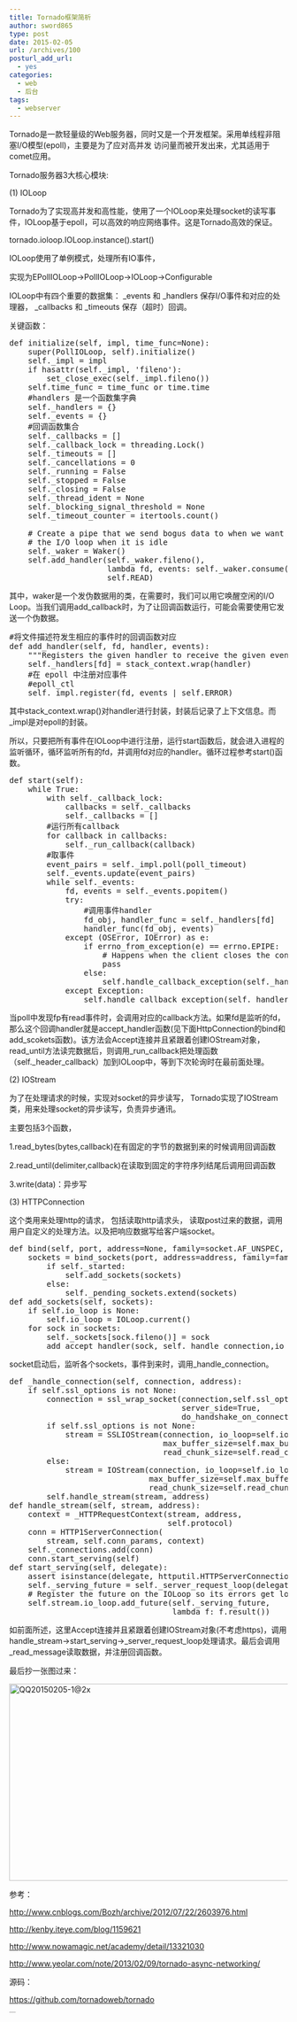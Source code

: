 ```yaml
---
title: Tornado框架简析
author: sword865
type: post
date: 2015-02-05
url: /archives/100
posturl_add_url:
  - yes
categories:
  - web
  - 后台
tags:
  - webserver
---
```

Tornado是一款轻量级的Web服务器，同时又是一个开发框架。采用单线程非阻塞I/O模型(epoll)，主要是为了应对高并发 访问量而被开发出来，尤其适用于comet应用。

Tornado服务器3大核心模块:

(1) IOLoop
  
Tornado为了实现高并发和高性能，使用了一个IOLoop来处理socket的读写事件，IOLoop基于epoll，可以高效的响应网络事件。这是Tornado高效的保证。

tornado.ioloop.IOLoop.instance().start()

IOLoop使用了单例模式，处理所有IO事件，

实现为EPollIOLoop->PollIOLoop->IOLoop->Configurable

IOLoop中有四个重要的数据集： \_events 和 \_handlers 保存I/O事件和对应的处理器， \_callbacks 和 \_timeouts 保存（超时）回调。

关键函数：

<pre class="lang:python decode:true ">def initialize(self, impl, time_func=None):
    super(PollIOLoop, self).initialize()
    self._impl = impl
    if hasattr(self._impl, 'fileno'):
        set_close_exec(self._impl.fileno())
    self.time_func = time_func or time.time
    #handlers 是一个函数集字典
    self._handlers = {}
    self._events = {}
    #回调函数集合
    self._callbacks = []
    self._callback_lock = threading.Lock()
    self._timeouts = []
    self._cancellations = 0
    self._running = False
    self._stopped = False
    self._closing = False
    self._thread_ident = None
    self._blocking_signal_threshold = None
    self._timeout_counter = itertools.count()

    # Create a pipe that we send bogus data to when we want to wake
    # the I/O loop when it is idle
    self._waker = Waker()
    self.add_handler(self._waker.fileno(),
                     lambda fd, events: self._waker.consume(),
                     self.READ)</pre>

其中，waker是一个发伪数据用的类，在需要时，我们可以用它唤醒空闲的I/O Loop。当我们调用add_callback时，为了让回调函数运行，可能会需要使用它发送一个伪数据。

<pre class="lang:python decode:true">#将文件描述符发生相应的事件时的回调函数对应
def add_handler(self, fd, handler, events):
    """Registers the given handler to receive the given events for fd."""
    self._handlers[fd] = stack_context.wrap(handler)
    #在 epoll 中注册对应事件
    #epoll_ctl
    self._impl.register(fd, events | self.ERROR)
</pre>

其中stack\_context.wrap()对handler进行封装，封装后记录了上下文信息。而\_impl是对epoll的封装。

所以，只要把所有事件在IOLoop中进行注册，运行start函数后，就会进入进程的监听循环，循环监听所有的fd，并调用fd对应的handler。循环过程参考start()函数。

<pre class="lang:python decode:true">def start(self):
    while True:
        with self._callback_lock:
            callbacks = self._callbacks
            self._callbacks = []
        #运行所有callback
        for callback in callbacks:
            self._run_callback(callback)
        #取事件
        event_pairs = self._impl.poll(poll_timeout)
        self._events.update(event_pairs)
        while self._events:
            fd, events = self._events.popitem()
            try:
                #调用事件handler
                fd_obj, handler_func = self._handlers[fd]
                handler_func(fd_obj, events)
            except (OSError, IOError) as e:
                if errno_from_exception(e) == errno.EPIPE:
                    # Happens when the client closes the connection
                    pass
                else:
                    self.handle_callback_exception(self._handlers.get(fd))
            except Exception:
                self.handle_callback_exception(self._handlers.get(fd))
</pre>

当poll中发现fp有read事件时，会调用对应的callback方法。如果fd是监听的fd，那么这个回调handler就是accept\_handler函数(见下面HttpConnection的bind和add\_scokets函数)。该方法会Accept连接并且紧跟着创建IOStream对象，read\_until方法读完数据后，则调用\_run\_callback把处理函数（self.\_header_callback）加到IOLoop中，等到下次轮询时在最前面处理。

(2) IOStream
  
为了在处理请求的时候，实现对socket的异步读写， Tornado实现了IOStream类，用来处理socket的异步读写，负责异步通讯。

主要包括3个函数，

1.read_bytes(bytes,callback)在有固定的字节的数据到来的时候调用回调函数

2.read_until(delimiter,callback)在读取到固定的字符序列结尾后调用回调函数

3.write(data)：异步写

(3) HTTPConnection
  
这个类用来处理http的请求， 包括读取http请求头， 读取post过来的数据，调用用户自定义的处理方法。以及把响应数据写给客户端socket。

<pre class="lang:python decode:true">def bind(self, port, address=None, family=socket.AF_UNSPEC, backlog=128): 
    sockets = bind_sockets(port, address=address, family=family,backlog=backlog)
        if self._started:
            self.add_sockets(sockets)
        else:
            self._pending_sockets.extend(sockets)
def add_sockets(self, sockets):
    if self.io_loop is None:
        self.io_loop = IOLoop.current()
    for sock in sockets:
        self._sockets[sock.fileno()] = sock
        add_accept_handler(sock, self._handle_connection,io_loop=self.io_loop)
</pre>

socket启动后，监听各个sockets，事件到来时，调用\_handle\_connection。

<pre class="lang:python decode:true ">def _handle_connection(self, connection, address):
    if self.ssl_options is not None:
        connection = ssl_wrap_socket(connection,self.ssl_options,
                                     server_side=True,
                                     do_handshake_on_connect=False)
        if self.ssl_options is not None:
            stream = SSLIOStream(connection, io_loop=self.io_loop,
                                 max_buffer_size=self.max_buffer_size,
                                 read_chunk_size=self.read_chunk_size)
        else:
            stream = IOStream(connection, io_loop=self.io_loop,
                              max_buffer_size=self.max_buffer_size,
                              read_chunk_size=self.read_chunk_size)
        self.handle_stream(stream, address)
def handle_stream(self, stream, address):
    context = _HTTPRequestContext(stream, address,
                                  self.protocol)
    conn = HTTP1ServerConnection(
        stream, self.conn_params, context)
    self._connections.add(conn)
    conn.start_serving(self)
def start_serving(self, delegate):
    assert isinstance(delegate, httputil.HTTPServerConnectionDelegate)
    self._serving_future = self._server_request_loop(delegate)
    # Register the future on the IOLoop so its errors get logged.
    self.stream.io_loop.add_future(self._serving_future,
                                   lambda f: f.result())
</pre>

如前面所述，这里Accept连接并且紧跟着创建IOStream对象(不考虑https)，调用handle\_stream->start\_serving->\_server\_request\_loop处理请求。最后会调用\_read_message读取数据，并注册回调函数。

最后抄一张图过来：

<img class="alignnone wp-image-108 size-large" src="http://blog.sword865.com/wp-content/uploads/2015/02/QQ20150205-1@2x-1024x593.png" alt="QQ20150205-1@2x" width="615" height="356" />

参考：

<http://www.cnblogs.com/Bozh/archive/2012/07/22/2603976.html>

<http://kenby.iteye.com/blog/1159621>

<http://www.nowamagic.net/academy/detail/13321030>

<http://www.yeolar.com/note/2013/02/09/tornado-async-networking/>

源码：

<https://github.com/tornadoweb/tornado>

<p style="margin:0;padding:0;height:1px;overflow:hidden;">
  <a href="http://www.wumii.com/widget/relatedItems" style="border:0;"><img src="http://static.wumii.cn/images/pixel.png" alt="无觅相关文章插件，快速提升流量" style="border:0;padding:0;margin:0;" /></a>
</p>

 [1]: http://sword865.com/blog/wp-content/uploads/2015/02/QQ20150205-1@2x.png


